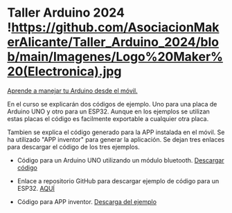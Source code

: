 # Taller Arduino 2024 !https://github.com/AsociacionMakerAlicante/Taller_Arduino_2024/blob/main/Imagenes/Logo%20Maker%20(Electronica).jpg
<ins>Aprende a manejar tu Arduino desde el móvil.</ins>

En el curso se explicarán dos códigos de ejemplo. Uno para una placa de Arduino UNO y otro para un ESP32. Aunque en los ejemplos se utilizan estas placas el código es facilmente exportable a cualquier otra placa.

Tambien se explica el código generado para la APP instalada en el móvil. Se ha utilizado "APP inventor" para generar la aplicación. Se dejan tres enlaces para descargar el código de los tres ejemplos.

- Código para un Arduino UNO utilizando un módulo bluetooth. [Descargar código](https://github.com/AsociacionMakerAlicante/Taller_Arduino_2024/raw/main/Ejemplos/Control_Movil.zip)

- Enlace a repositorio GitHub para descargar ejemplo de código para un ESP32. [AQUÍ](https://github.com/Ricardo1366/ESP32_ControlMovil)

- Código para APP inventor. [Descarga del ejemplo](https://github.com/AsociacionMakerAlicante/Taller_Arduino_2024/raw/main/Ejemplos/ControlMovil.aia)
  


